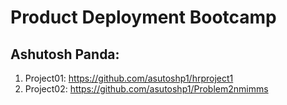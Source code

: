 # Product Deployment Bootcamp
## Ashutosh Panda: 
1. Project01: https://github.com/asutoshp1/hrproject1
2. Project02: https://github.com/asutoshp1/Problem2nmimms
